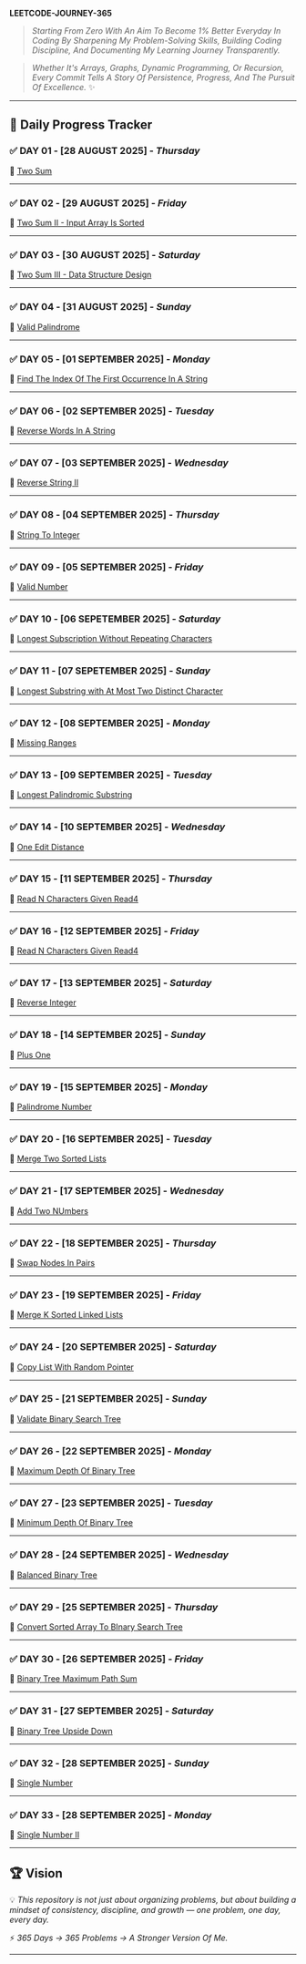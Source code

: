 **LEETCODE-JOURNEY-365**

> *Starting From Zero With An Aim To Become 1% Better Everyday In Coding By Sharpening My Problem-Solving Skills, Building Coding Discipline, And Documenting My Learning Journey Transparently.*

> *Whether It's Arrays, Graphs, Dynamic Programming, Or Recursion, Every Commit Tells A Story Of Persistence, Progress, And The Pursuit Of Excellence.* ✨

---

## 📅 Daily Progress Tracker  

### ✅ DAY 01 - [28 AUGUST 2025] - *Thursday*  
🔗 [Two Sum](https://leetcode.com/problems/two-sum/description/)  

---

### ✅ DAY 02 - [29 AUGUST 2025] - *Friday*  
🔗 [Two Sum II - Input Array Is Sorted](https://leetcode.com/problems/two-sum-ii-input-array-is-sorted/description/)  

---

### ✅ DAY 03 - [30 AUGUST 2025] - *Saturday*  
🔗 [Two Sum III - Data Structure Design](https://leetcode.com/problems/two-sum-iii-data-structure-design/description/)  

---

### ✅ DAY 04 - [31 AUGUST 2025] - *Sunday*  
🔗 [Valid Palindrome](https://leetcode.com/problems/valid-palindrome/description/)  

---

### ✅ DAY 05 - [01 SEPTEMBER 2025] - *Monday*  
🔗 [Find The Index Of The First Occurrence In A String](https://leetcode.com/problems/find-the-index-of-the-first-occurrence-in-a-string/description/)  

---

### ✅ DAY 06 - [02 SEPTEMBER 2025] - *Tuesday*  
🔗 [Reverse Words In A String](https://leetcode.com/problems/reverse-words-in-a-string/)  

---

### ✅ DAY 07 - [03 SEPTEMBER 2025] - *Wednesday*  
🔗 [Reverse String II](https://leetcode.com/problems/reverse-string-ii/description/)  

---

### ✅ DAY 08 - [04 SEPTEMBER 2025] - *Thursday*
🔗 [String To Integer](https://leetcode.com/problems/string-to-integer-atoi/description/)

---

### ✅ DAY 09 - [05 SEPTEMBER 2025] - *Friday*
🔗 [Valid Number](https://leetcode.com/problems/valid-number/description/)

---

### ✅ DAY 10 - [06 SEPETEMBER 2025] - *Saturday*
🔗 [Longest Subscription Without Repeating Characters](https://leetcode.com/problems/longest-substring-without-repeating-characters/description/)

---

### ✅ DAY 11 - [07 SEPETEMBER 2025] - *Sunday*
🔗 [Longest Substring with At Most Two Distinct Character](https://leetcode.com/problems/longest-substring-with-at-most-two-distinct-characters/description/)

---

### ✅ DAY 12 - [08 SEPTEMBER 2025] - *Monday*
🔗 [Missing Ranges](https://leetcode.com/problems/missing-ranges/description/)

---

### ✅ DAY 13 - [09 SEPTEMBER 2025] - *Tuesday*
🔗 [Longest Palindromic Substring](https://leetcode.com/problems/longest-palindromic-substring/description/)

---

### ✅ DAY 14 - [10 SEPTEMBER 2025] - *Wednesday*
🔗 [One Edit Distance](https://leetcode.com/problems/one-edit-distance/description/)

---

### ✅ DAY 15 - [11 SEPTEMBER 2025] - *Thursday*
🔗 [Read N Characters Given Read4](https://leetcode.com/problems/read-n-characters-given-read4/description/)

---

### ✅ DAY 16 - [12 SEPTEMBER 2025] - *Friday*
🔗 [Read N Characters Given Read4](https://leetcode.com/problems/read-n-characters-given-read4-ii-call-multiple-times/description/)

---

### ✅ DAY 17 - [13 SEPTEMBER 2025] - *Saturday*
🔗 [Reverse Integer](https://leetcode.com/problems/reverse-integer/description/)

---

### ✅ DAY 18 - [14 SEPTEMBER 2025] - *Sunday*
🔗 [Plus One](https://leetcode.com/problems/plus-one/description/)

---

### ✅ DAY 19 - [15 SEPTEMBER 2025] - *Monday*
🔗 [Palindrome Number](https://leetcode.com/problems/palindrome-number/description/)

---

### ✅ DAY 20 - [16 SEPTEMBER 2025] - *Tuesday*
🔗 [Merge Two Sorted Lists](https://leetcode.com/problems/merge-two-sorted-lists/)

---

### ✅ DAY 21 - [17 SEPTEMBER 2025] - *Wednesday*
🔗 [Add Two NUmbers](https://leetcode.com/problems/add-two-numbers/description/)

---

### ✅ DAY 22 - [18 SEPTEMBER 2025] - *Thursday*
🔗 [Swap Nodes In Pairs](https://leetcode.com/problems/swap-nodes-in-pairs/description/)

---

### ✅ DAY 23 - [19 SEPTEMBER 2025] - *Friday*
🔗 [Merge K Sorted Linked Lists](https://leetcode.com/problems/merge-k-sorted-lists/description/)

---

### ✅ DAY 24 - [20 SEPTEMBER 2025] - *Saturday*
🔗 [Copy List With Random Pointer](https://leetcode.com/problems/copy-list-with-random-pointer/description/)

---


### ✅ DAY 25 - [21 SEPTEMBER 2025] - *Sunday*
🔗 [Validate Binary Search Tree](https://leetcode.com/problems/validate-binary-search-tree/)

---

### ✅ DAY 26 - [22 SEPTEMBER 2025] - *Monday*
🔗 [Maximum Depth Of Binary Tree](https://leetcode.com/problems/maximum-depth-of-binary-tree/description/)

---

### ✅ DAY 27 - [23 SEPTEMBER 2025] - *Tuesday*
🔗 [Minimum Depth Of Binary Tree](https://leetcode.com/problems/minimum-depth-of-binary-tree/description/)

---


### ✅ DAY 28 - [24 SEPTEMBER 2025] - *Wednesday*
🔗 [Balanced Binary Tree](https://leetcode.com/problems/balanced-binary-tree/description/)

---

### ✅ DAY 29 - [25 SEPTEMBER 2025] - *Thursday*
🔗 [Convert Sorted Array To BInary Search Tree](https://leetcode.com/problems/convert-sorted-array-to-binary-search-tree/description/)

---

### ✅ DAY 30 - [26 SEPTEMBER 2025] - *Friday*
🔗 [Binary Tree Maximum Path Sum](https://leetcode.com/problems/binary-tree-maximum-path-sum/description/)

---

### ✅ DAY 31 - [27 SEPTEMBER 2025] - *Saturday*
🔗 [Binary Tree Upside Down](https://leetcode.com/problems/binary-tree-upside-down/description/)

---


### ✅ DAY 32 - [28 SEPTEMBER 2025] - *Sunday*
🔗 [Single Number](https://leetcode.com/problems/single-number/description/)

---


### ✅ DAY 33 - [28 SEPTEMBER 2025] - *Monday*
🔗 [Single Number II](https://leetcode.com/problems/single-number-ii/description/)

---

## 🏆 Vision  
💡 *This repository is not just about organizing problems, but about building a mindset of consistency, discipline, and growth — one problem, one day, every day.*  

⚡ *365 Days → 365 Problems → A Stronger Version Of Me.*  

---

